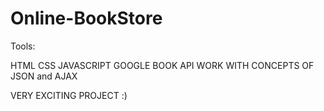 # Online-BookStore

Tools:

HTML
CSS
JAVASCRIPT 
GOOGLE BOOK API
WORK WITH CONCEPTS OF JSON and AJAX


VERY EXCITING PROJECT :)
